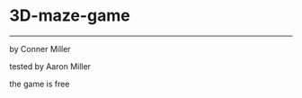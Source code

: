 # 3D-maze-game

------------------------------------------------------------------------------------------------------------------------------------------

by Conner Miller 

tested by Aaron Miller

the game is free
